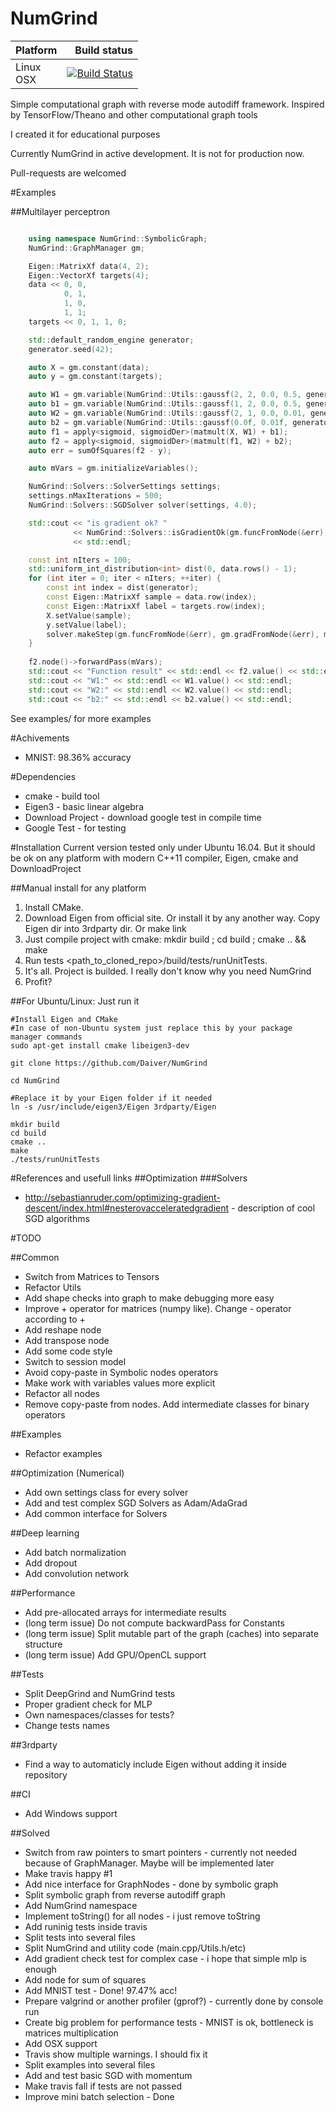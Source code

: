 # NumGrind

Platform | Build status
---------|-------------:
Linux <br> OSX| [![Build Status](https://travis-ci.org/Daiver/NumGrind.svg?branch=master)](https://travis-ci.org/Daiver/NumGrind)

Simple computational graph with reverse mode autodiff framework. Inspired by TensorFlow/Theano and other computational graph tools

I created it for educational purposes

Currently NumGrind in active development. It is not for production now.

Pull-requests are welcomed

#Examples

##Multilayer perceptron
```cpp

    using namespace NumGrind::SymbolicGraph;
    NumGrind::GraphManager gm;

    Eigen::MatrixXf data(4, 2);
    Eigen::VectorXf targets(4);
    data << 0, 0,
            0, 1,
            1, 0,
            1, 1;
    targets << 0, 1, 1, 0;

    std::default_random_engine generator;
    generator.seed(42);

    auto X = gm.constant(data);
    auto y = gm.constant(targets);

    auto W1 = gm.variable(NumGrind::Utils::gaussf(2, 2, 0.0, 0.5, generator));
    auto b1 = gm.variable(NumGrind::Utils::gaussf(1, 2, 0.0, 0.5, generator));
    auto W2 = gm.variable(NumGrind::Utils::gaussf(2, 1, 0.0, 0.01, generator));
    auto b2 = gm.variable(NumGrind::Utils::gaussf(0.0f, 0.01f, generator));
    auto f1 = apply<sigmoid, sigmoidDer>(matmult(X, W1) + b1);
    auto f2 = apply<sigmoid, sigmoidDer>(matmult(f1, W2) + b2);
    auto err = sumOfSquares(f2 - y);

    auto mVars = gm.initializeVariables();

    NumGrind::Solvers::SolverSettings settings;
    settings.nMaxIterations = 500;
    NumGrind::Solvers::SGDSolver solver(settings, 4.0);

    std::cout << "is gradient ok? "
              << NumGrind::Solvers::isGradientOk(gm.funcFromNode(&err), gm.gradFromNode(&err), mVars)
              << std::endl;

    const int nIters = 100;
    std::uniform_int_distribution<int> dist(0, data.rows() - 1);
    for (int iter = 0; iter < nIters; ++iter) {
        const int index = dist(generator);
        const Eigen::MatrixXf sample = data.row(index);
        const Eigen::MatrixXf label = targets.row(index);
        X.setValue(sample);
        y.setValue(label);
        solver.makeStep(gm.funcFromNode(&err), gm.gradFromNode(&err), mVars);
    }
    
    f2.node()->forwardPass(mVars);
    std::cout << "Function result" << std::endl << f2.value() << std::endl;
    std::cout << "W1:" << std::endl << W1.value() << std::endl;
    std::cout << "W2:" << std::endl << W2.value() << std::endl;
    std::cout << "b2:" << std::endl << b2.value() << std::endl;
```

See examples/ for more examples

#Achivements
 - MNIST: 98.36% accuracy

#Dependencies
 - cmake - build tool
 - Eigen3 - basic linear algebra
 - Download Project - download google test in compile time
 - Google Test - for testing

#Installation
Current version tested only under Ubuntu 16.04. But it should be ok on any platform with modern C++11 compiler, Eigen, cmake and DownloadProject

##Manual install for any platform
1. Install CMake.
2. Download Eigen from official site. Or install it by any another way. Copy Eigen dir into 3rdparty dir. Or make link
3. Just compile project with cmake: mkdir build ; cd build ; cmake .. && make
4. Run tests <path_to_cloned_repo>/build/tests/runUnitTests.
5. It's all. Project is builded. I really don't know why you need NumGrind
6. Profit?

##For Ubuntu/Linux:
Just run it
```
#Install Eigen and CMake
#In case of non-Ubuntu system just replace this by your package manager commands
sudo apt-get install cmake libeigen3-dev

git clone https://github.com/Daiver/NumGrind

cd NumGrind

#Replace it by your Eigen folder if it needed
ln -s /usr/include/eigen3/Eigen 3rdparty/Eigen

mkdir build 
cd build 
cmake .. 
make
./tests/runUnitTests

```

#References and usefull links
##Optimization
###Solvers
 - http://sebastianruder.com/optimizing-gradient-descent/index.html#nesterovacceleratedgradient - description of cool SGD algorithms

#TODO

##Common
 - Switch from Matrices to Tensors
 - Refactor Utils
 - Add shape checks into graph to make debugging more easy
 - Improve + operator for matrices (numpy like). Change - operator according to +
 - Add reshape node
 - Add transpose node
 - Add some code style
 - Switch to session model
 - Avoid copy-paste in Symbolic nodes operators
 - Make work with variables values more explicit
 - Refactor all nodes
 - Remove copy-paste from nodes. Add intermediate classes for binary operators

##Examples
 - Refactor examples

##Optimization (Numerical)
 - Add own settings class for every solver
 - Add and test complex SGD Solvers as Adam/AdaGrad
 - Add common interface for Solvers

##Deep learning
 - Add batch normalization
 - Add dropout
 - Add convolution network

##Performance
 - Add pre-allocated arrays for intermediate results
 - (long term issue) Do not compute backwardPass for Constants
 - (long term issue) Split mutable part of the graph (caches) into separate structure
 - (long term issue) Add GPU/OpenCL support

##Tests
 - Split DeepGrind and NumGrind tests
 - Proper gradient check for MLP 
 - Own namespaces/classes for tests?
 - Change tests names

##3rdparty
 - Find a way to automaticly include Eigen without adding it inside repository

##CI
 - Add Windows support

##Solved
 - Switch from raw pointers to smart pointers - currently not needed because of GraphManager. Maybe will be implemented later
 - Make travis happy #1
 - Add nice interface for GraphNodes - done by symbolic graph
 - Split symbolic graph from reverse autodiff graph
 - Add NumGrind namespace
 - Implement toString() for all nodes - i just remove toString
 - Add runinig tests inside travis
 - Split tests into several files
 - Split NumGrind and utility code (main.cpp/Utils.h/etc)
 - Add gradient check test for complex case - i hope that simple mlp is enough
 - Add node for sum of squares
 - Add MNIST test - Done! 97.47% acc!
 - Prepare valgrind or another profiler (gprof?) - currently done by console run
 - Create big problem for performance tests - MNIST is ok, bottleneck is matrices multiplication
 - Add OSX support
 - Travis show multiple warnings. I should fix it
 - Split examples into several files
 - Add and test basic SGD with momentum
 - Make travis fall if tests are not passed
 - Improve mini batch selection - Done

